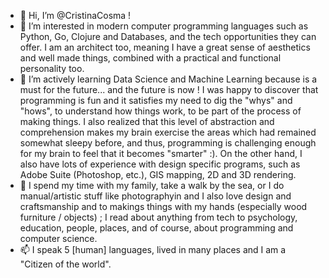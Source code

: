 - 👋 Hi, I’m @CristinaCosma !
- 👀 I’m interested in modern computer programming languages such as Python, Go, Clojure and Databases, and the tech opportunities they can offer. I am an architect too, meaning I have a great sense of aesthetics and well made things, combined with a practical and functional personality too. 
- 🌱 I’m actively learning Data Science and Machine Learning because is a must for the future... and the future is now ! I was happy to discover that programming is fun and it satisfies my need to dig the "whys" and "hows", to understand how things work, to be part of the process of making things. I also realized that this level of abstraction and comprehension makes my brain exercise the areas which had remained somewhat sleepy before, and thus, programming is challenging enough for my brain to feel that it becomes "smarter" :). On the other hand, I also have lots of experience with design specific programs, such as Adobe Suite (Photoshop, etc.), GIS mapping, 2D and 3D rendering.
- 💞️ I spend my time with my family, take a walk by the sea, or I do manual/artistic stuff like photographyin and 
    I also love design and craftsmanship and to makings things with my hands (especially wood furniture / objects) ;
    I read about anything from tech to psychology, education, people, places, and of course, about programming and computer science.
- 📫 I speak 5 [human] languages, lived in many places and I am a "Citizen of the world".

<!---
CristinaCosma/CristinaCosma is a ✨ special ✨ repository because its `README.md` (this file) appears on your GitHub profile.
You can click the Preview link to take a look at your changes.
--->
